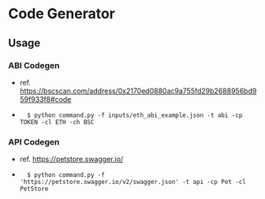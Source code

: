 # Code Generator


## Usage

### ABI Codegen
- ref. https://bscscan.com/address/0x2170ed0880ac9a755fd29b2688956bd959f933f8#code
- ```shell
    $ python command.py -f inputs/eth_abi_example.json -t abi -cp TOKEN -cl ETH -ch BSC
    ```

### API Codegen
- ref. https://petstore.swagger.io/
- ```shell
    $ python command.py -f 'https://petstore.swagger.io/v2/swagger.json' -t api -cp Pet -cl PetStore
    ```

